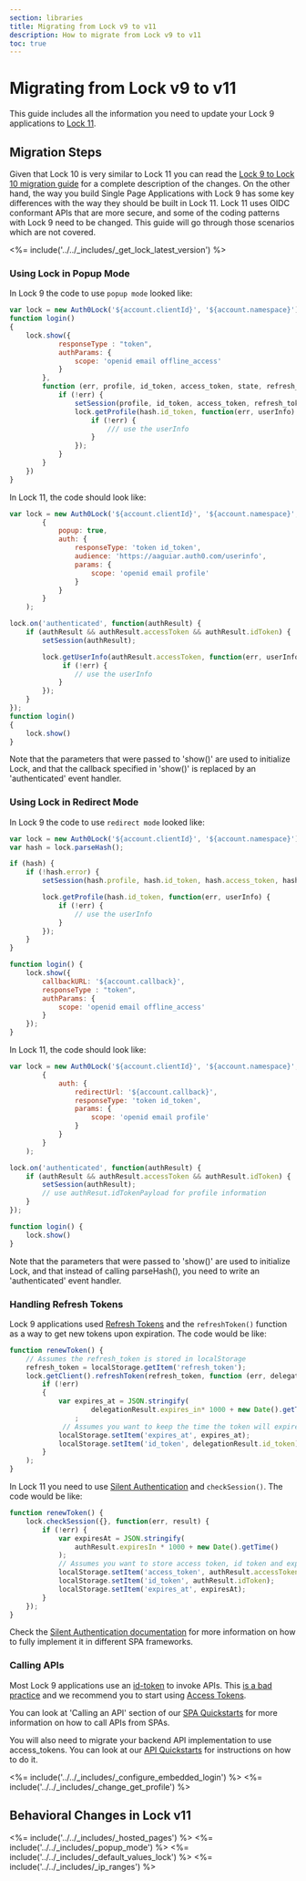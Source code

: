 ```yaml
---
section: libraries
title: Migrating from Lock v9 to v11
description: How to migrate from Lock v9 to v11
toc: true
---
```

# Migrating from Lock v9 to v11

This guide includes all the information you need to update your Lock 9 applications to [Lock 11](/libraries/lock).

## Migration Steps

Given that Lock 10 is very similar to Lock 11 you can read the [Lock 9 to Lock 10 migration guide](/libraries/lock/v10/migration-guide) for a complete description of the changes. On the other hand, the way you build Single Page Applications with Lock 9 has some key differences with the way they should be built in Lock 11. Lock 11 uses OIDC conformant APIs that are more secure, and some of the coding patterns with Lock 9 need to be changed. This guide will go through those scenarios which are not covered.

<%= include('../../_includes/_get_lock_latest_version') %>

### Using Lock in Popup Mode

In Lock 9 the code to use `popup mode` looked like:

```js
var lock = new Auth0Lock('${account.clientId}', '${account.namespace}');
function login()
{
    lock.show({
            responseType : "token",
            authParams: {
                scope: 'openid email offline_access'
            }
        },
        function (err, profile, id_token, access_token, state, refresh_token) {
            if (!err) {
                setSession(profile, id_token, access_token, refresh_token);
                lock.getProfile(hash.id_token, function(err, userInfo) {
                    if (!err) {
                        /// use the userInfo
                    }
                });
            }
        }
    })
}
```

In Lock 11, the code should look like:

```js
var lock = new Auth0Lock('${account.clientId}', '${account.namespace}', {
        {
            popup: true,
            auth: {
                responseType: 'token id_token',
                audience: 'https://aaguiar.auth0.com/userinfo',
                params: {
                    scope: 'openid email profile'
                }
            }
        }
    );

lock.on('authenticated', function(authResult) {
    if (authResult && authResult.accessToken && authResult.idToken) {
        setSession(authResult);

        lock.getUserInfo(authResult.accessToken, function(err, userInfo) {
             if (!err) {
                // use the userInfo
            }
        });
    }
});
function login()
{
    lock.show()
}
```

Note that the parameters that were passed to 'show()' are used to initialize Lock, and that the callback specified in 'show()' is replaced by an 'authenticated' event handler. 

### Using Lock in Redirect Mode

In Lock 9 the code to use `redirect mode` looked like:

```js
var lock = new Auth0Lock('${account.clientId}', '${account.namespace}');
var hash = lock.parseHash();

if (hash) {
    if (!hash.error) {
        setSession(hash.profile, hash.id_token, hash.access_token, hash.refresh_token);

        lock.getProfile(hash.id_token, function(err, userInfo) {
            if (!err) {
                // use the userInfo
            }
        });
    } 
}

function login() {
    lock.show({
        callbackURL: '${account.callback}',
        responseType : "token",
        authParams: {
            scope: 'openid email offline_access'
        }
    });
}
```

In Lock 11, the code should look like:

```js
var lock = new Auth0Lock('${account.clientId}', '${account.namespace}', {
        {
            auth: {
                redirectUrl: '${account.callback}',
                responseType: 'token id_token',
                params: {
                    scope: 'openid email profile'
                }
            }
        }
    );

lock.on('authenticated', function(authResult) {
    if (authResult && authResult.accessToken && authResult.idToken) {
        setSession(authResult);
        // use authResut.idTokenPayload for profile information
    }
});

function login() {
    lock.show()
}
```

Note that the parameters that were passed to 'show()' are used to initialize Lock, and that instead of calling parseHash(), you need to write an 'authenticated' event handler.

### Handling Refresh Tokens

Lock 9 applications used [Refresh Tokens](tokens/refresh-token) and the `refreshToken()` function as a way to get new tokens upon expiration. The code would be like:

```js
function renewToken() {
    // Assumes the refresh_token is stored in localStorage
    refresh_token = localStorage.getItem('refresh_token');   
    lock.getClient().refreshToken(refresh_token, function (err, delegationResult) {
        if (!err)
        {
            var expires_at = JSON.stringify(
                    delegationResult.expires_in* 1000 + new Date().getTime())
                ;
             // Assumes you want to keep the time the token will expire and the id_token in localStorage
            localStorage.setItem('expires_at', expires_at); 
            localStorage.setItem('id_token', delegationResult.id_token);
        }
    );
}
```

In Lock 11 you need to use [Silent Authentication](/api-auth/tutorials/silent-authentication) and `checkSession()`. The code would be like:

```js
function renewToken() {
    lock.checkSession({}, function(err, result) {
        if (!err) {
            var expiresAt = JSON.stringify(
                authResult.expiresIn * 1000 + new Date().getTime()
            );
            // Assumes you want to store access token, id token and expiration time in local Storage
            localStorage.setItem('access_token', authResult.accessToken);
            localStorage.setItem('id_token', authResult.idToken);
            localStorage.setItem('expires_at', expiresAt);
        }
    });
}
```

Check the  [Silent Authentication documentation](/api-auth/tutorials/silent-authentication) for more information on how to fully implement it in different SPA frameworks.

### Calling APIs

Most Lock 9 applications use an [id-token](/tokens/id-token) to invoke APIs. This [is a bad practice](/api-auth/why-use-access-tokens-to-secure-apis) and we recommend you to start using [Access Tokens](/tokens/access-token).

You can look at 'Calling an API' section of our [SPA Quickstarts](/quickstart/backend) for more information on how to call APIs from SPAs.

You will also need to migrate your backend API implementation to use access_tokens. You can look at our [API Quickstarts](/quickstart/backend) for instructions on how to do it.

<%= include('../../_includes/_configure_embedded_login') %>
<%= include('../../_includes/_change_get_profile') %>

## Behavioral Changes in Lock v11

<%= include('../../_includes/_hosted_pages') %>
<%= include('../../_includes/_popup_mode') %>
<%= include('../../_includes/_default_values_lock') %>
<%= include('../../_includes/_ip_ranges') %>
